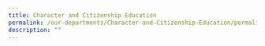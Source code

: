 ```yaml
---
title: Character and Citizenship Education
permalink: /our-departments/Character-and-Citizenship-Education/permalink/
description: ""
---
```

